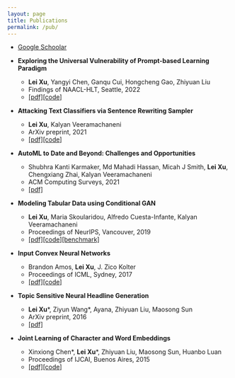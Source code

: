 ```yaml
---
layout: page
title: Publications
permalink: /pub/
---
```


- [Google Schoolar](https://scholar.google.com/citations?user=lkF92IsAAAAJ&hl=en)

- **Exploring the Universal Vulnerability of Prompt-based Learning Paradigm**
	- **Lei Xu**, Yangyi Chen, Ganqu Cui, Hongcheng Gao, Zhiyuan Liu
	- Findings of NAACL-HLT, Seattle, 2022
	- [\[pdf\]](https://arxiv.org/pdf/2204.05239.pdf)[\[code\]](https://github.com/leix28/prompt-universal-vulnerability)

- **Attacking Text Classifiers via Sentence Rewriting Sampler**
	- **Lei Xu**, Kalyan Veeramachaneni
	- ArXiv preprint, 2021
	- [\[pdf\]](https://arxiv.org/pdf/2104.08453)[\[code\]](https://github.com/DAI-Lab/fibber)

- **AutoML to Date and Beyond: Challenges and Opportunities**
	- Shubhra Kanti Karmaker, Md Mahadi Hassan, Micah J Smith, **Lei Xu**, Chengxiang Zhai, Kalyan Veeramachaneni
	- ACM Computing Surveys, 2021
	- [\[pdf\]](https://dl.acm.org/doi/pdf/10.1145/3470918)

- **Modeling Tabular Data using Conditional GAN**
	- **Lei Xu**, Maria Skoularidou, Alfredo Cuesta-Infante, Kalyan Veeramachaneni
	- Proceedings of NeurIPS, Vancouver, 2019
	- [\[pdf\]](https://arxiv.org/pdf/1907.00503.pdf)[\[code\]](https://github.com/sdv-dev/CTGAN)[\[benchmark\]](https://github.com/sdv-dev/SDGym)

- **Input Convex Neural Networks**
	- Brandon Amos, **Lei Xu**, J. Zico Kolter
	- Proceedings of ICML, Sydney, 2017
	- [\[pdf\]](https://arxiv.org/pdf/1609.07152.pdf)[\[code\]](https://github.com/locuslab/icnn)

- **Topic Sensitive Neural Headline Generation**
	- **Lei Xu**\*, Ziyun Wang*, Ayana, Zhiyuan Liu, Maosong Sun
	- ArXiv preprint, 2016
	- [\[pdf\]](https://arxiv.org/pdf/1608.05777.pdf)

- **Joint Learning of Character and Word Embeddings**
	- Xinxiong Chen\*, **Lei Xu**\*, Zhiyuan Liu, Maosong Sun, Huanbo Luan
	- Proceedings of IJCAI, Buenos Aires, 2015
	- [\[pdf\]](http://www.thunlp.org/~lzy/publications/ijcai2015_character.pdf)[\[code\]](https://github.com/Leonard-Xu/CWE)
